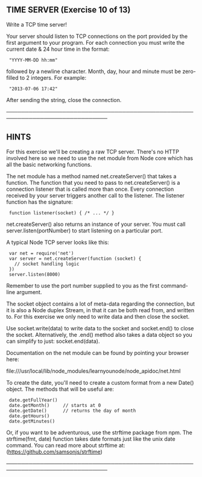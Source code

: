 ## TIME SERVER (Exercise 10 of 13)

Write a TCP time server!

Your server should listen to TCP connections on the port provided by the
first argument to your program. For each connection you must write the
current date & 24 hour time in the format:

     "YYYY-MM-DD hh:mm"

followed by a newline character. Month, day, hour and minute must be
zero-filled to 2 integers. For example:

     "2013-07-06 17:42"

After sending the string, close the connection.

─────────────────────────────────────────────────────────────────────────────

## HINTS

For this exercise we'll be creating a raw TCP server. There's no HTTP
involved here so we need to use the net module from Node core which has
all the basic networking functions.

The net module has a method named net.createServer() that takes a
function. The function that you need to pass to net.createServer() is a
connection listener that is called more than once. Every connection
received by your server triggers another call to the listener. The
listener function has the signature:

     function listener(socket) { /* ... */ }

net.createServer() also returns an instance of your server. You must call
server.listen(portNumber) to start listening on a particular port.

A typical Node TCP server looks like this:

     var net = require('net')
     var server = net.createServer(function (socket) {
       // socket handling logic
     })
     server.listen(8000)

Remember to use the port number supplied to you as the first command-line
argument.

The socket object contains a lot of meta-data regarding the connection,
but it is also a Node duplex Stream, in that it can be both read from, and
written to. For this exercise we only need to write data and then close
the socket.

Use socket.write(data) to write data to the socket and socket.end() to
close the socket. Alternatively, the .end() method also takes a data
object so you can simplify to just: socket.end(data).

Documentation on the net module can be found by pointing your browser
here:

file:///usr/local/lib/node_modules/learnyounode/node_apidoc/net.html

To create the date, you'll need to create a custom format from a new
Date() object. The methods that will be useful are:

     date.getFullYear()
     date.getMonth()     // starts at 0
     date.getDate()      // returns the day of month
     date.getHours()
     date.getMinutes()

Or, if you want to be adventurous, use the strftime package from npm. The
strftime(fmt, date) function takes date formats just like the unix date
command. You can read more about strftime at:
(https://github.com/samsonjs/strftime)

─────────────────────────────────────────────────────────────────────────────
